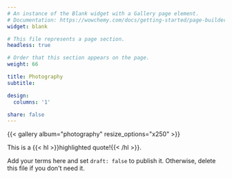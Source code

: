```yaml
---
# An instance of the Blank widget with a Gallery page element.
# Documentation: https://wowchemy.com/docs/getting-started/page-builder/
widget: blank

# This file represents a page section.
headless: true

# Order that this section appears on the page.
weight: 66

title: Photography
subtitle:

design:
  columns: '1' 

share: false
---
```


{{< gallery album="photography" resize_options="x250" >}}

This is a {{< hl >}}highlighted quote!{{< /hl >}}.

  
Add your terms here and set `draft: false` to publish it. Otherwise, delete this file if you don't need it.
